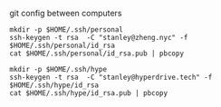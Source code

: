 git config between computers



``` Generate id-rsa keys
mkdir -p $HOME/.ssh/personal
ssh-keygen -t rsa  -C "stanley@zheng.nyc" -f $HOME/.ssh/personal/id_rsa
cat $HOME/.ssh/personal/id_rsa.pub | pbcopy

mkdir -p $HOME/.ssh/hype
ssh-keygen -t rsa  -C "stanley@hyperdrive.tech" -f $HOME/.ssh/hype/id_rsa
cat $HOME/.ssh/hype/id_rsa.pub | pbcopy
```